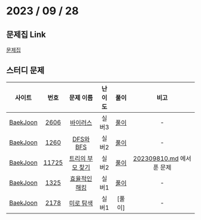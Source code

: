 # 2023 / 09 / 28

## 문제집 Link

[문제집](https://github.com/tony9402/baekjoon/tree/main/graph_traversal)

## 스터디 문제

|                사이트                |                      번호                      |                      문제 이름                       | 난이도 |  풀이  | 비고 |
| :----------------------------------: | :--------------------------------------------: | :--------------------------------------------------: | :----: | :----: | :--: |
| [BaekJoon](https://www.acmicpc.net/) | [2606](https://www.acmicpc.net/problem/2606) | [바이러스](https://www.acmicpc.net/problem/2606) | 실버3  | [풀이](../../../../BaekJoon/Solutions/2606_바이러스)|  -   |
| [BaekJoon](https://www.acmicpc.net/) |  [1260](https://www.acmicpc.net/problem/1260)  |     [DFS와 BFS](https://www.acmicpc.net/problem/1260)     | 실버2  | [풀이](../../../../BaekJoon/Solutions/1260_DFS와_BFS)|  -   |
| [BaekJoon](https://www.acmicpc.net/) | [11725](https://www.acmicpc.net/problem/11725) | [트리의 부모 찾기](https://www.acmicpc.net/problem/11725) | 실버2  | [풀이](../../../../BaekJoon/Solutions/11725_트리의_부모_찾기/)|  [202309810.md](./20230810.md) 에서 푼 문제   |
| [BaekJoon](https://www.acmicpc.net/) |  [1325](https://www.acmicpc.net/problem/1325)  |     [효율적인 해킹](https://www.acmicpc.net/problem/1325)      | 실버1  | [풀이](../../../../BaekJoon/Solutions/1325_효율적인_해킹/)|  -   |
| [BaekJoon](https://www.acmicpc.net/) |  [2178](https://www.acmicpc.net/problem/2178)  |    [미로 탐색](https://www.acmicpc.net/problem/2178)    | 실버1  | [풀이]|  -   |
